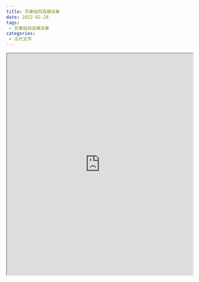 ```yaml
---
title: 苏秦始将连横说秦
date: 2022-02-28
tags:
 - 苏秦始将连横说秦
categories:
 - 古代文学
---
```




<iframe src="https://study-doc.yourtools.icu/pdf/web/viewer.html?file=https://vkceyugu.cdn.bspapp.com/VKCEYUGU-e9075d72-0451-48df-afe1-d46932ae4554/4f13b162-14be-4c16-82d8-7f0588fd0554.pdf" width="100%" height="600px"></iframe>

